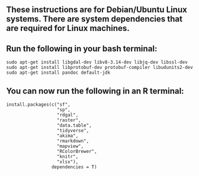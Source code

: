 ## These instructions are for Debian/Ubuntu Linux systems. There are system dependencies that are required for Linux machines.

## Run the following in your bash terminal:

    sudo apt-get install libgdal-dev libv8-3.14-dev libjq-dev libssl-dev 
    sudo apt-get install libprotobuf-dev protobuf-compiler libudunits2-dev 
    sudo apt-get install pandoc default-jdk

## You can now run the following in an R terminal:
	
	install.packages(c("sf",
					   "sp",
					   "rdgal",
					   "raster",
					   "data.table",
					   "tidyverse",
					   "akima",
					   "rmarkdown",
					   "mapview",
                       "RColorBrewer",
					   "knitr",
					   "xlsx"),
					 dependencies = T)
